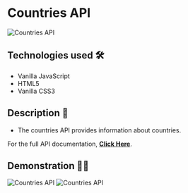 # Countries API

<img src="https://i.imgur.com/ubg3Iso.png" alt="Countries API">

## Technologies used 🛠️
* Vanilla JavaScript
* HTML5
* Vanilla CSS3

## Description 📝
- The countries API provides information about countries.

For the full API documentation, <strong><a href="https://restcountries.eu/">Click Here</a></strong>.

## Demonstration 🤹‍♂️
<img src="https://s2.gifyu.com/images/ezgif-2-e7f0ac0207d5.gif" alt="Countries API">
<img src="https://s2.gifyu.com/images/ezgif-2-ba5164f0f440.gif" alt="Countries API">
